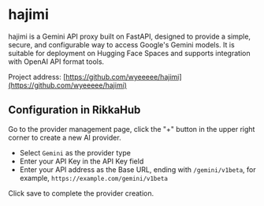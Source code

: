 # hajimi

hajimi is a Gemini API proxy built on FastAPI, designed to provide a simple, secure, and configurable way to access Google's Gemini models. It is suitable for deployment on Hugging Face Spaces and supports integration with OpenAI API format tools.

Project address: 
[https://github.com/wyeeeee/hajimi](https://github.com/wyeeeee/hajimi)

## Configuration in RikkaHub

Go to the provider management page, click the "+" button in the upper right corner to create a new AI provider.

- Select `Gemini` as the provider type
- Enter your API Key in the API Key field
- Enter your API address as the Base URL, ending with `/gemini/v1beta`, for example, `https://example.com/gemini/v1beta`

Click save to complete the provider creation.